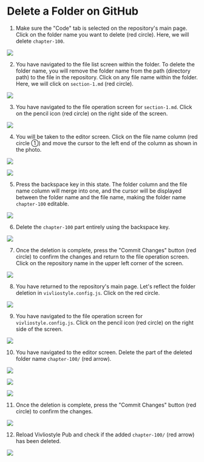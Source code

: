 # Delete a Folder on GitHub

1. Make sure the "Code" tab is selected on the repository's main page. Click on the folder name you want to delete (red circle). Here, we will delete `chapter-100`.

![ ](images/file-and-folder-operations/directory-operations/delete-an-existing-directory/fig-1.png)

2. You have navigated to the file list screen within the folder. To delete the folder name, you will remove the folder name from the path (directory path) to the file in the repository. Click on any file name within the folder. Here, we will click on `section-1.md` (red circle).

![ ](images/file-and-folder-operations/directory-operations/delete-an-existing-directory/fig-2.png)

3. You have navigated to the file operation screen for `section-1.md`. Click on the pencil icon (red circle) on the right side of the screen.

![ ](images/file-and-folder-operations/directory-operations/delete-an-existing-directory/fig-3.png)

4. You will be taken to the editor screen. Click on the file name column (red circle ①) and move the cursor to the left end of the column as shown in the photo.

![ ](images/file-and-folder-operations/directory-operations/delete-an-existing-directory/fig-4.png)

![ ](images/file-and-folder-operations/directory-operations/delete-an-existing-directory/fig-4a.png)

5. Press the backspace key in this state. The folder column and the file name column will merge into one, and the cursor will be displayed between the folder name and the file name, making the folder name `chapter-100` editable.

![ ](images/file-and-folder-operations/directory-operations/delete-an-existing-directory/fig-5a.png)

6. Delete the `chapter-100` part entirely using the backspace key.

![ ](images/file-and-folder-operations/directory-operations/delete-an-existing-directory/fig-6a.png)

7. Once the deletion is complete, press the "Commit Changes" button (red circle) to confirm the changes and return to the file operation screen. Click on the repository name in the upper left corner of the screen.

![ ](images/file-and-folder-operations/directory-operations/delete-an-existing-directory/fig-7.png)

8. You have returned to the repository's main page. Let's reflect the folder deletion in `vivliostyle.config.js`. Click on the red circle.

![ ](images/file-and-folder-operations/directory-operations/delete-an-existing-directory/fig-8.png)

9. You have navigated to the file operation screen for `vivliostyle.config.js`. Click on the pencil icon (red circle) on the right side of the screen.

![ ](images/file-and-folder-operations/directory-operations/delete-an-existing-directory/fig-9.png)

10. You have navigated to the editor screen. Delete the part of the deleted folder name `chapter-100/` (red arrow).

![ ](images/file-and-folder-operations/directory-operations/delete-an-existing-directory/fig-10.png)

![ ](images/file-and-folder-operations/directory-operations/delete-an-existing-directory/fig-10a.png)

![ ](images/file-and-folder-operations/directory-operations/delete-an-existing-directory/fig-11a.png)

11. Once the deletion is complete, press the "Commit Changes" button (red circle) to confirm the changes.

![ ](images/file-and-folder-operations/directory-operations/delete-an-existing-directory/fig-11.png)

12. Reload Vivliostyle Pub and check if the added `chapter-100/` (red arrow) has been deleted.

![ ](images/file-and-folder-operations/directory-operations/delete-an-existing-directory/fig-12.png)